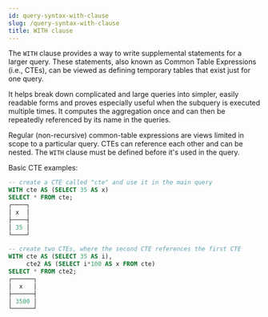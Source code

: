 ```yaml
---
id: query-syntax-with-clause
slug: /query-syntax-with-clause
title: WITH clause
---
```


The `WITH` clause provides a way to write supplemental statements for a larger query. These statements, also known as Common Table Expressions (i.e., CTEs), can be viewed as defining temporary tables that exist just for one query.

It helps break down complicated and large queries into simpler, easily readable forms and proves especially useful when the subquery is executed multiple times. It computes the aggregation once and can then be repeatedly referenced by its name in the queries.

Regular (non-recursive) common-table expressions are views limited in scope to a particular query. CTEs can reference each other and can be nested. The `WITH` clause must be defined before it's used in the query.


Basic CTE examples:

```sql
-- create a CTE called "cte" and use it in the main query
WITH cte AS (SELECT 35 AS x)
SELECT * FROM cte;
┌────┐
│ x  │
├────┤
│ 35 │
└────┘
```
```sql
-- create two CTEs, where the second CTE references the first CTE
WITH cte AS (SELECT 35 AS i),
     cte2 AS (SELECT i*100 AS x FROM cte)
SELECT * FROM cte2;
┌──────┐
│  x   │
├──────┤
│ 3500 │
└──────┘
```
